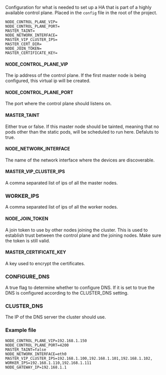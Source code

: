 Configuration for what is needed to set up a HA that is part of a highly available control plane. Placed in the `config` file in the root of the project.
```
NODE_CONTROL_PLANE_VIP=
NODE_CONTROL_PLANE_PORT=
MASTER_TAINT=
NODE_NETWORK_INTERFACE=
MASTER_VIP_CLUSTER_IPS=
MASTER_CERT_DIR=
NODE_JOIN_TOKEN=
MASTER_CERTIFICATE_KEY=
```

#### NODE_CONTROL_PLANE_VIP
The ip address of the control plane. If the first master node is being configured, this virtual ip will be created. 

#### NODE_CONTROL_PLANE_PORT
The port where the control plane should listens on.

#### MASTER_TAINT
Either true or false. If this master node should be tainted, meaning that no pods other than the static pods, will be scheduled to run here. Defaluts to true.

#### NODE_NETWORK_INTERFACE
The name of the network interface where the devices are discoverable.

#### MASTER_VIP_CLUSTER_IPS
A comma separated list of ips of all the master nodes.

### WORKER_IPS 
A comma separated list of ips of all the worker nodes.

#### NODE_JOIN_TOKEN
A join token to use by other nodes joining the cluster. This is used to establish trust between the control plane and the joining nodes. Make sure the token is still valid.

#### MASTER_CERTIFICATE_KEY
A key used to encrypt the certificates.

### CONFIGURE_DNS
A true flag to determine whether to configure DNS. If it is set to true the DNS is configured according to the CLUSTER_DNS setting.

### CLUSTER_DNS
The IP of the DNS server the cluster should use.

### Example file
```
NODE_CONTROL_PLANE_VIP=192.168.1.150
NODE_CONTROL_PLANE_PORT=4200
MASTER_TAINT=false
NODE_NETWORK_INTERFACE=eth0
MASTER_VIP_CLUSTER_IPS=192.168.1.100,192.168.1.101,192.168.1.102,
WORKER_IPS=192.168.1.110,192.168.1.111
NODE_GATEWAY_IP=192.168.1.1
```
